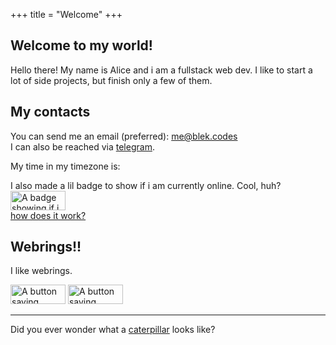 +++
title = "Welcome"
+++

## Welcome to my world!
Hello there! My name is Alice and i am a fullstack web dev. I like to start a lot of side projects, but finish only a few of them.

## My contacts
You can send me an email (preferred): [me@blek.codes](mailto:me@blek.codes)  
I can also be reached via [telegram](https://t.me/bleki42).

<div class='js-only'>
    My time in my timezone is: <span id='time'></span>
    <script>
        (async () => {
            function update() {
                document.getElementById('time').innerText = new Date(
                    new Date().toLocaleString('en-US', { timeZone: 'Asia/Vladivostok' })
                ).toLocaleString('en-US', {
                    hour: 'numeric',
                    minute: 'numeric',
                    second: 'numeric',
                    hourCycle: 'h24'
                });
                setTimeout(update, 1000);
            }
            update()
        })()
    </script>
</div>

I also made a lil badge to show if i am currently online. Cool, huh?  
<img src='https://online.blek.codes/gif' height='31px' width='88px' alt='A badge showing if i am online or not. Sorry, the only way to know it is to load the gif. It would be all greeny if i am online' />  
<a href='/online-badge'>how does it work?</a>

## Webrings!!
I like webrings.

<a href="https://webring.haaien.xyz/#1" target="_blank" rel="noopener"><img src="/hairing.gif" alt="A button saying haaien webring" height='31px' width='88px'/></a>
<a href="https://acingtheinternet.netlify.app" target="_blank" rel="noopener"><img src="/acenow.gif" alt="A button saying asexuals now" height='31px' width='88px'></a>

---

Did you ever wonder what a [caterpillar](/caterpillar) looks like?